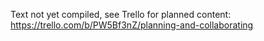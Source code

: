 Text not yet compiled, see Trello for planned content: https://trello.com/b/PW5Bf3nZ/planning-and-collaborating
